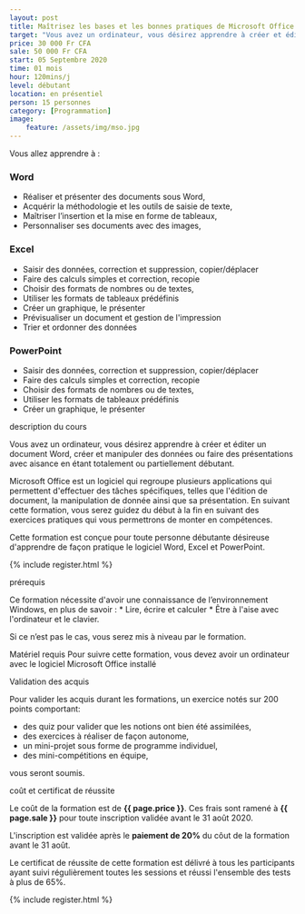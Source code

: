 ```yaml
---
layout: post
title: Maîtrisez les bases et les bonnes pratiques de Microsoft Office (Word, Excel, PowerPoint)
target: "Vous avez un ordinateur, vous désirez apprendre à créer et éditer un document Word, créer et manipuler des données ou faire des présentations avec aisance en étant totalement ou partiellement débutant dans le domaine, alors cette formation est faites pour vous."
price: 30 000 Fr CFA
sale: 50 000 Fr CFA
start: 05 Septembre 2020
time: 01 mois
hour: 120mins/j
level: débutant
location: en présentiel
person: 15 personnes 
category: [Programmation]
image:
    feature: /assets/img/mso.jpg
---
```



<p class="text-muted text-uppercase h4 border-bottom py-3">Vous allez apprendre à : </p>

### Word

* Réaliser et présenter des documents sous Word,
* Acquérir la méthodologie et les outils de saisie de texte,
* Maîtriser l’insertion et la mise en forme de tableaux,
* Personnaliser ses documents avec des images,

### Excel

* Saisir des données, correction et suppression, copier/déplacer
* Faire des calculs simples et correction, recopie
* Choisir des formats de nombres ou de textes,
* Utiliser les formats de tableaux prédéfinis
* Créer un graphique, le présenter
* Prévisualiser un document et gestion de l'impression
* Trier et ordonner des données

### PowerPoint

* Saisir des données, correction et suppression, copier/déplacer
* Faire des calculs simples et correction, recopie
* Choisir des formats de nombres ou de textes,
* Utiliser les formats de tableaux prédéfinis
* Créer un graphique, le présenter

<p id="about-course" class="text-muted text-uppercase h4 border-bottom py-3">description du cours</p>

Vous avez un ordinateur, vous désirez apprendre à créer et éditer un document Word, créer et manipuler des données ou faire des présentations avec aisance en étant totalement ou partiellement débutant.

Microsoft Office est un logiciel qui regroupe plusieurs applications qui permettent d'effectuer des tâches spécifiques, telles que l'édition de document, la manipulation de donnée ainsi que sa présentation.
En suivant cette formation, vous serez guidez du début à la fin en suivant des exercices pratiques qui vous permettrons de monter en compétences.

Cette formation est conçue pour toute personne débutante désireuse d'apprendre de façon pratique le logiciel Word, Excel et PowerPoint.

<!-- inscription -->
{% include register.html %}


<p class="text-muted text-uppercase h4 border-bottom py-3">prérequis</p>
Ce formation nécessite d'avoir une connaissance de l’environnement Windows, en plus de savoir :
* Lire, écrire et calculer
* Être à l'aise avec l'ordinateur et le clavier.

Si ce n’est pas le cas, vous serez mis à niveau par le formation.

Matériel requis
Pour suivre cette formation, vous devez avoir un ordinateur avec le logiciel Microsoft Office installé

<p class="text-muted text-uppercase h4 border-bottom py-3">
Validation des acquis</p>

Pour valider les acquis durant les formations, un exercice notés sur 200 points comportant:

* des quiz pour valider que les notions ont bien été assimilées,
* des exercices à réaliser de façon autonome,
* un mini-projet sous forme de programme individuel,
* des mini-compétitions en équipe,

vous seront soumis.

<div class="bg-light p-4">
<p class="text-uppercase h4 border-bottom py-3">coût et certificat de réussite</p>

Le coût de la formation est de <strong>{{ page.price }}</strong>. Ces frais sont ramené à <strong>{{ page.sale }}</strong> pour toute inscription validée avant le 31 août 2020.

L'inscription est validée après le <strong>paiement de 20%</strong> du côut de la formation avant le 31 août.

Le certificat de réussite de cette formation est délivré à tous les participants ayant suivi régulièrement toutes les sessions et réussi l'ensemble des tests à plus de 65%.

<!-- inscription -->
{% include register.html %}
